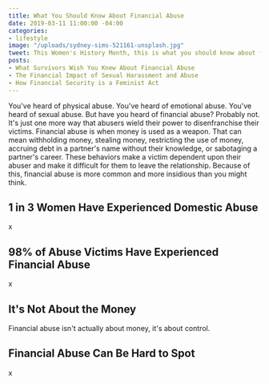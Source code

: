 ```yaml
---
title: What You Should Know About Financial Abuse
date: 2019-03-11 11:00:00 -04:00
categories:
- lifestyle
image: "/uploads/sydney-sims-521161-unsplash.jpg"
tweet: This Women's History Month, this is what you should know about financial abuse.
posts:
- What Survivors Wish You Knew About Financial Abuse
- The Financial Impact of Sexual Harassment and Abuse
- How Financial Security is a Feminist Act
---
```


You've heard of physical abuse. You've heard of emotional abuse. You've heard of sexual abuse. But have you heard of financial abuse? Probably not. It's just one more way that abusers wield their power to disenfranchise their victims. Financial abuse is when money is used as a weapon. That can mean withholding money, stealing money, restricting the use of money, accruing debt in a partner's name without their knowledge, or sabotaging a partner's career. These behaviors make a victim dependent upon their abuser and make it difficult for them to leave the relationship. Because of this, financial abuse is more common and more insidious than you might think.

## 1 in 3 Women Have Experienced Domestic Abuse

x

## 98% of Abuse Victims Have Experienced Financial Abuse

x

## It's Not About the Money

Financial abuse isn't actually about money, it's about control.

## Financial Abuse Can Be Hard to Spot

x